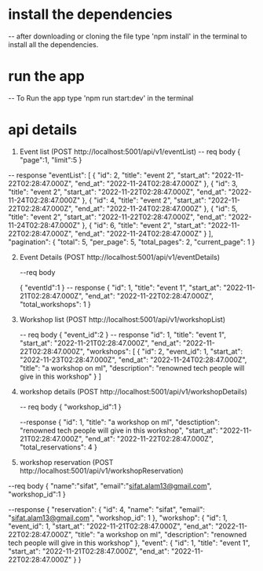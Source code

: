 # install the dependencies

-- after downloading or cloning the file type 'npm install' in the terminal to install all the dependencies.


# run the app 

-- To Run the app type 'npm run start:dev' in the terminal

# api details 

1. Event list (POST http://localhost:5001/api/v1/eventList)
  -- req body 
    {
    "page":1,
    "limit":5
    }

  -- response
    "eventList": [
            {
                "id": 2,
                "title": "event 2",
                "start_at": "2022-11-22T02:28:47.000Z",
                "end_at": "2022-11-24T02:28:47.000Z"
            },
            {
                "id": 3,
                "title": "event 2",
                "start_at": "2022-11-22T02:28:47.000Z",
                "end_at": "2022-11-24T02:28:47.000Z"
            },
            {
                "id": 4,
                "title": "event 2",
                "start_at": "2022-11-22T02:28:47.000Z",
                "end_at": "2022-11-24T02:28:47.000Z"
            },
            {
                "id": 5,
                "title": "event 2",
                "start_at": "2022-11-22T02:28:47.000Z",
                "end_at": "2022-11-24T02:28:47.000Z"
            },
            {
                "id": 6,
                "title": "event 2",
                "start_at": "2022-11-22T02:28:47.000Z",
                "end_at": "2022-11-24T02:28:47.000Z"
            }
        ],
        "pagination": {
            "total": 5,
            "per_page": 5,
            "total_pages": 2,
            "current_page": 1
        }

2. Event Details (POST http://localhost:5001/api/v1/eventDetails)
 
    --req body 

      {
        "eventId":1
      }
    -- response
      {
        "id": 1,
        "title": "event 1",
        "start_at": "2022-11-21T02:28:47.000Z",
        "end_at": "2022-11-22T02:28:47.000Z",
        "total_workshops": 1
       }

3. Workshop list (POST http://localhost:5001/api/v1/workshopList)

    -- req body 
      {
    "event_id":2
      }
    -- response
      "id": 1,
        "title": "event 1",
        "start_at": "2022-11-21T02:28:47.000Z",
        "end_at": "2022-11-22T02:28:47.000Z",
        "workshops": [
            {
                "id": 2,
                "event_id": 1,
                "start_at": "2022-11-23T02:28:47.000Z",
                "end_at": "2022-11-24T02:28:47.000Z",
                "title": "a workshop on ml",
                "description": "renowned tech people will give in this workshop"
            }
        ]

4. workshop details (POST http://localhost:5001/api/v1/workshopDetails)

    -- req body
      {
    "workshop_id":1
      }
    
    --response
      {
        "id": 1,
        "title": "a workshop on ml",
        "desctiption": "renowned tech people will give in this workshop",
        "start_at": "2022-11-21T02:28:47.000Z",
        "end_at": "2022-11-22T02:28:47.000Z",
        "total_reservations": 4
    }

5. workshop reservation (POST http://localhost:5001/api/v1/workshopReservation)

  --req body
    {
    "name":"sifat",
    "email":"sifat.alam13@gmail.com",
    "workshop_id":1
    }

  --response
    {
        "reservation": {
            "id": 4,
            "name": "sifat",
            "email": "sifat.alam13@gmail.com",
            "workshop_id": 1
        },
        "workshop": {
            "id": 1,
            "event_id": 1,
            "start_at": "2022-11-21T02:28:47.000Z",
            "end_at": "2022-11-22T02:28:47.000Z",
            "title": "a workshop on ml",
            "description": "renowned tech people will give in this workshop"
        },
        "event": {
            "id": 1,
            "title": "event 1",
            "start_at": "2022-11-21T02:28:47.000Z",
            "end_at": "2022-11-22T02:28:47.000Z"
        }
    }


